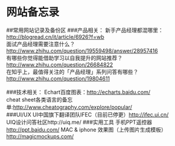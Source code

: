 网站备忘录
=======

##常用网站记录及备份区
###产品相关：
新手产品经理都混哪里：http://blogread.cn/it/article/6926?f=wb
<br>
面试产品经理需要注意什么？http://www.zhihu.com/question/19559498/answer/28957416
<br>
有哪些你觉得能借助学习以自我提升的网站推荐？http://www.zhihu.com/question/26684822
<br>
在知乎上，最值得关注的「产品经理」系列问答有哪些？http://www.zhihu.com/question/19804611
<br>
<br>
###技术相关：
Echart百度图表：http://echarts.baidu.com/
<br>
cheat sheet各类语言的备忘单:http://www.cheatography.com/explore/popular/
<br>
###UI/UX
UI中国旗下翻译团队IFEC（目前已停更）http://ifec.ui.cn/  <br>
UIQ设计问答社区http://uiq.me/
###实用工具
手机PPT遥控器 http://ppt.baidu.com/
MAC & iphone 效果图（上传图片生成模板）http://magicmockups.com/
